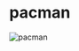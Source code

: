 # pacman
![pacman](https://github.com/mitguy/pacman/assets/164416260/5977569c-9e5d-4d37-9fdb-7654a5570ad3)
